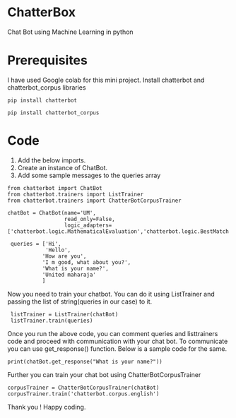 # ChatterBox
Chat Bot using Machine Learning in python

# Prerequisites
I have used Google colab for this mini project.
Install chatterbot and chatterbot_corpus libraries
```
pip install chatterbot
```

```
pip install chatterbot_corpus
```

# Code
1. Add the below imports.
2. Create an instance of ChatBot.
3. Add some sample messages to the queries array

```
from chatterbot import ChatBot
from chatterbot.trainers import ListTrainer
from chatterbot.trainers import ChatterBotCorpusTrainer

chatBot = ChatBot(name='UM',
                  read_only=False,
                  logic_adapters= ['chatterbot.logic.MathematicalEvaluation','chatterbot.logic.BestMatch'])

 queries = ['Hi',
            'Hello',
           'How are you',
           'I m good, what about you?',
           'What is your name?',
           'United maharaja'
           ]
```

Now you need to train your chatbot. You can do it using ListTrainer and passing the list of string(queries in our case) to it.

```
 listTrainer = ListTrainer(chatBot)
 listTrainer.train(queries)
```

Once you run the above code, you can comment queries and listtrainers code and proceed with communication with your chat bot.
To communicate you can use get_response() function. Below is a sample code for the same.

```
print(chatBot.get_response("What is your name?"))
```

Further you can train your chat bot using ChatterBotCorpusTrainer 
```
corpusTrainer = ChatterBotCorpusTrainer(chatBot)
corpusTrainer.train('chatterbot.corpus.english')
```

Thank you ! Happy coding.



